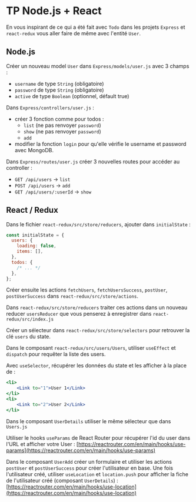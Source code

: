 # TP Node.js + React

En vous inspirant de ce qui a été fait avec `Todo` dans les projets `Express` et `react-redux` vous aller faire de même avec l'entité `User`.

## Node.js

Créer un nouveau model `User` dans `Express/models/user.js` avec 3 champs :

- `username` de type `String` (obligatoire)
- `password` de type `String` (obligatoire)
- `active` de type `Boolean` (optionnel, défault true)

Dans `Express/controllers/user.js` :

- créer 3 fonction comme pour todos :
    - `list` (ne pas renvoyer `password`)
    - `show` (ne pas renvoyer `password`)
    - `add`
- modifier la fonction `login` pour qu'elle vérifie le username et password avec MongoDB.

Dans `Express/routes/user.js` créer 3 nouvelles routes pour accéder au controller :

- `GET /api/users` -> `list`
- `POST /api/users` -> `add`
- `GET /api/users/:userId` -> `show`

## React / Redux

Dans le fichier `react-redux/src/store/reducers`, ajouter dans `initialState` :

```js
const initialState = {
  users: {
    loading: false,
    items: [],
  },
  todos: {
    /* ... */
  },
};
```

Créer ensuite les actions `fetchUsers`, `fetchUsersSuccess`, `postUser`, `postUserSuccess` dans `react-redux/src/store/actions`.

Dans `react-redux/src/store/reducers` traiter ces actions dans un nouveau reducer `usersReducer` que vous penserez à enregistrer dans `react-redux/src/index.js`

Créer un sélecteur dans `react-redux/src/store/selectors` pour retrouver la clé `users` du state.

Dans le composant `react-redux/src/users/Users`, utiliser `useEffect` et `dispatch` pour requêter la liste des users.

Avec `useSelector`, récupérer les données du state et les afficher à la place de :

```jsx
<li>
    <Link to="1">User 1</Link>
</li>
<li>
    <Link to="2">User 2</Link>
</li>
```

Dans le composant `UserDetails` utiliser le même sélecteur que dans `Users.js`

Utiliser le hooks `useParams` de React Router pour récupérer l'id du user dans l'URL et afficher votre User : [https://reactrouter.com/en/main/hooks/use-params](https://reactrouter.com/en/main/hooks/use-params)

Dans le composant `UserAdd` créer un formulaire et utiliser les actions `postUser` et `postUserSuccess` pour créer l'utilisateur en base. Une fois l'utilisateur créé, utiliser `useLocation` et `location.push` pour afficher la fiche de l'utilisateur créé (composant `UserDetails`) : [https://reactrouter.com/en/main/hooks/use-location](https://reactrouter.com/en/main/hooks/use-location)
